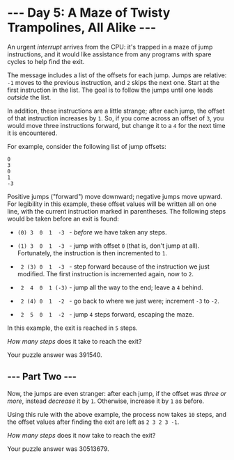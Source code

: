 # --- Day 5: A Maze of Twisty Trampolines, All Alike ---

An urgent *interrupt* arrives from the CPU: it's trapped in a maze of jump instructions, and it would like assistance from any programs with spare cycles to help find the exit.

The message includes a list of the offsets for each jump. Jumps are relative: `-1` moves to the previous instruction, and `2` skips the next one. Start at the first instruction in the list. The goal is to follow the jumps until one leads *outside* the list.

In addition, these instructions are a little strange; after each jump, the offset of that instruction increases by `1`. So, if you come across an offset of `3`, you would move three instructions forward, but change it to a `4` for the next time it is encountered.

For example, consider the following list of jump offsets:

```
0
3
0
1
-3

```

Positive jumps ("forward") move downward; negative jumps move upward. For legibility in this example, these offset values will be written all on one line, with the current instruction marked in parentheses. The following steps would be taken before an exit is found:


 - `(0) 3  0  1  -3 ` - *before* we have taken any steps.

 - `(1) 3  0  1  -3 ` - jump with offset `0` (that is, don't jump at all). Fortunately, the instruction is then incremented to `1`.

 - ` 2 (3) 0  1  -3 ` - step forward because of the instruction we just modified. The first instruction is incremented again, now to `2`.

 - ` 2  4  0  1 (-3)` - jump all the way to the end; leave a `4` behind.

 - ` 2 (4) 0  1  -2 ` - go back to where we just were; increment `-3` to `-2`.

 - ` 2  5  0  1  -2 ` - jump `4` steps forward, escaping the maze.


In this example, the exit is reached in `5` steps.

*How many steps* does it take to reach the exit?


Your puzzle answer was 391540.

## --- Part Two ---

Now, the jumps are even stranger: after each jump, if the offset was *three or more*, instead *decrease* it by `1`. Otherwise, increase it by `1` as before.

Using this rule with the above example, the process now takes `10` steps, and the offset values after finding the exit are left as `2 3 2 3 -1`.

*How many steps* does it now take to reach the exit?


Your puzzle answer was 30513679.
